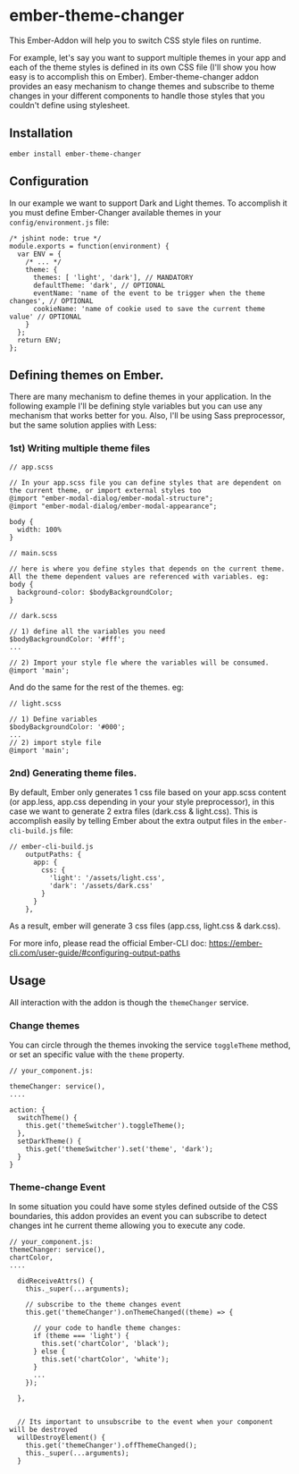 # ember-theme-changer

This Ember-Addon will help you to switch CSS style files on runtime.

For example, let's say you want to support multiple themes in your app and each of the theme styles is defined in its own CSS file (I'll show you how easy is to accomplish this on Ember). Ember-theme-changer addon provides an easy mechanism to change themes and subscribe to theme changes in your different components to handle those styles that you couldn't define using stylesheet.



## Installation

`ember install ember-theme-changer`


## Configuration

In our example we want to support Dark and Light themes. To accomplish it you must define Ember-Changer available themes in your `config/environment.js` file:

```
/* jshint node: true */
module.exports = function(environment) {
  var ENV = {
    /* ... */
    theme: {
      themes: [ 'light', 'dark'], // MANDATORY
      defaultTheme: 'dark', // OPTIONAL
      eventName: 'name of the event to be trigger when the theme changes', // OPTIONAL
      cookieName: 'name of cookie used to save the current theme value' // OPTIONAL
    }
  };
  return ENV;
};
```

## Defining themes on Ember.

There are many mechanism to define themes in your application. In the following example I'll be defining style variables but you can use any mechanism that works better for you. Also, I'll be using Sass preprocessor, but the same solution applies with Less:

### 1st) Writing multiple theme files

```
// app.scss

// In your app.scss file you can define styles that are dependent on the current theme, or import external styles too
@import "ember-modal-dialog/ember-modal-structure";
@import "ember-modal-dialog/ember-modal-appearance";

body {
  width: 100%
}
```

```
// main.scss

// here is where you define styles that depends on the current theme. All the theme dependent values are referenced with variables. eg:
body {
  background-color: $bodyBackgroundColor;
}
```

```
// dark.scss

// 1) define all the variables you need
$bodyBackgroundColor: '#fff';
...

// 2) Import your style fle where the variables will be consumed.
@import 'main';
```

And do the same for the rest of the themes. eg:
```
// light.scss

// 1) Define variables
$bodyBackgroundColor: '#000';
...
// 2) import style file
@import 'main';
```

### 2nd) Generating theme files.
By default, Ember only generates 1 css file based on your app.scss content (or app.less, app.css depending in your your style preprocessor), in this case we want to generate 2 extra files (dark.css & light.css). This is accomplish easily by telling Ember about the extra output files in the `ember-cli-build.js` file:

```
// ember-cli-build.js
    outputPaths: {
      app: {
        css: {
          'light': '/assets/light.css',
          'dark': '/assets/dark.css'
        }
      }
    },
```
As a result, ember will generate 3 css files (app.css, light.css & dark.css).

For more info, please read the official Ember-CLI doc: https://ember-cli.com/user-guide/#configuring-output-paths



## Usage

All interaction with the addon is though the `themeChanger` service.

### Change themes

You can circle through the themes invoking the service `toggleTheme` method, or set an specific value with the `theme` property.


```
// your_component.js:

themeChanger: service(),
....

action: {
  switchTheme() {
    this.get('themeSwitcher').toggleTheme();
  },
  setDarkTheme() {
    this.get('themeSwitcher').set('theme', 'dark');
  }
}
```

### Theme-change Event

In some situation you could have some styles defined outside of the CSS boundaries, this addon provides an event you can subscribe to detect changes int he current theme allowing you to execute any code.


```
// your_component.js:
themeChanger: service(),
chartColor,
....

  didReceiveAttrs() {
    this._super(...arguments);

    // subscribe to the theme changes event
    this.get('themeChanger').onThemeChanged((theme) => {

      // your code to handle theme changes:
      if (theme === 'light') {
        this.set('chartColor', 'black');
      } else {
        this.set('chartColor', 'white');
      }
      ...
    });

  },


  // Its important to unsubscribe to the event when your component will be destroyed
  willDestroyElement() {
    this.get('themeChanger').offThemeChanged();
    this._super(...arguments);
  }
```